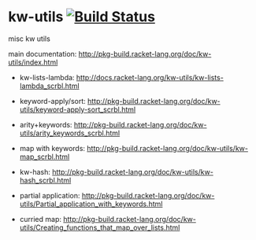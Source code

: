 kw-utils [![Build Status](https://travis-ci.org/AlexKnauth/kw-utils.png?branch=master)](https://travis-ci.org/AlexKnauth/kw-utils)
========

misc kw utils

main documentation: http://pkg-build.racket-lang.org/doc/kw-utils/index.html

- kw-lists-lambda: http://docs.racket-lang.org/kw-utils/kw-lists-lambda_scrbl.html

- keyword-apply/sort: http://pkg-build.racket-lang.org/doc/kw-utils/keyword-apply-sort_scrbl.html

- arity+keywords: http://pkg-build.racket-lang.org/doc/kw-utils/arity_keywords_scrbl.html

- map with keywords: http://pkg-build.racket-lang.org/doc/kw-utils/kw-map_scrbl.html

- kw-hash: http://pkg-build.racket-lang.org/doc/kw-utils/kw-hash_scrbl.html

- partial application: http://pkg-build.racket-lang.org/doc/kw-utils/Partial_application_with_keywords.html

- curried map: http://pkg-build.racket-lang.org/doc/kw-utils/Creating_functions_that_map_over_lists.html

